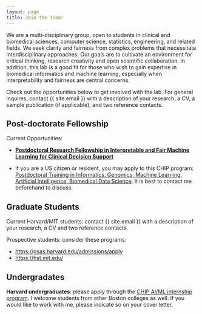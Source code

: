 ```yaml
---
layout: page
title: Join the Team!
---
```


We are a multi-disciplinary group, open to students in clinical and biomedical sciences, computer science, statistics, engineering, and related fields. 
We seek clarity and fairness from complex problems that necessitate interdisciplinary approaches. 
Our goals are to cultivate an environment for critical thinking, research creativity and open scientific collaboration. 
In addition, this lab is a good fit for those who wish to gain expertise in biomedical informatics and machine learning, especially when interpretability and fairness are central concerns. 

Check out the opportunities below to get involved with the lab. 
For general inquires, contact {{ site.email }} with a description of your research, a CV, a sample publication (if applicable), and two reference contacts. 

## Post-doctorate Fellowship

Current Opportunities:

- [**Postdoctoral Research Fellowship in Interpretable and Fair Machine Learning for Clinical Decision Support**](postdoctoral_fellow)

- If you are a US citizen or resident, you may apply to this CHIP program: [Postdoctoral Training in Informatics, Genomics, Machine Learning, Artificial Intelligence, Biomedical Data Science](http://www.chip.org/training/postdoctoral-training-informatics-genomics-machine-learning-artificial-intelligence). It is best to contact me beforehand to discuss. 


## Graduate Students

Current Harvard/MIT students: contact {{ site.email }} with a description of your research, a CV and two reference contacts.

Prospective students: consider these programs:

- <https://gsas.harvard.edu/admissions/apply>
- <https://hst.mit.edu/>


## Undergradates

**Harvard undergraduates**: please apply through the [CHIP AI/ML internship program](http://www.chip.org/internship/chip-ai-internship).
I welcome students from other Boston colleges as well. 
If you would like to work with me, please indicate so on your cover letter.

